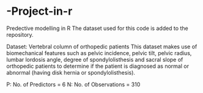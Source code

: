 # -Project-in-r
Predective modelling in R
The dataset used for this code is added to the repository. 

Dataset: Vertebral column of orthopedic patients
This dataset makes use of biomechanical features such as pelvic incidence, pelvic tilt, pelvic radius, lumbar lordosis angle, degree of spondylolisthesis and sacral slope of orthopedic patients to determine if the patient is diagnosed as normal or abnormal (having disk hernia or spondylolisthesis).

P: No. of Predictors = 6
N: No. of Observations = 310
